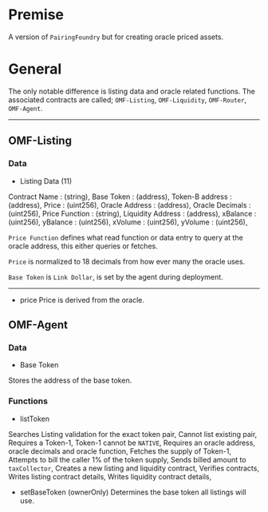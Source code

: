 # **Premise**
A version of `PairingFoundry` but for creating oracle priced assets. 

# **General**
The only notable difference is listing data and oracle related functions. The associated contracts are called; `OMF-Listing`, `OMF-Liquidity`, `OMF-Router`, `OMF-Agent`. 

---

## **OMF-Listing**

### **Data**

- Listing Data (11) 

Contract Name : (string),
Base Token : (address), 
Token-B address : (address),
Price : (uint256),
Oracle Address : (address), 
Oracle Decimals : (uint256),
Price Function : (string), 
Liquidity Address : (address),
xBalance : (uint256),
yBalance : (uint256),
xVolume : (uint256),
yVolume : (uint256),

`Price Function` defines what read function or data entry to query at the oracle address, this either queries or fetches. 

`Price` is normalized to 18 decimals from how ever many the oracle uses. 

`Base Token` is `Link Dollar`, is set by the agent during deployment. 

---

- price 
Price is derived from the oracle. 

## **OMF-Agent**

### **Data**

- Base Token 

Stores the address of the base token.

### **Functions**

- listToken 

Searches Listing validation for the exact token pair,
Cannot list existing pair,
Requires a Token-1,
Token-1 cannot be `NATIVE`,
Requires an oracle address, oracle decimals and oracle function,
Fetches the supply of Token-1, 
Attempts to bill the caller 1% of the token supply, 
Sends billed amount to `taxCollector`, 
Creates a new listing and liquidity contract,
Verifies contracts,
Writes listing contract details,
Writes liquidity contract details,

- setBaseToken (ownerOnly) 
Determines the base token all listings will use. 

